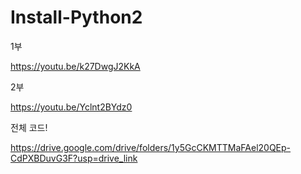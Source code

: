 # Install-Python2

1부

https://youtu.be/k27DwgJ2KkA

2부

https://youtu.be/Yclnt2BYdz0

전체 코드! 

https://drive.google.com/drive/folders/1y5GcCKMTTMaFAel20QEp-CdPXBDuvG3F?usp=drive_link
